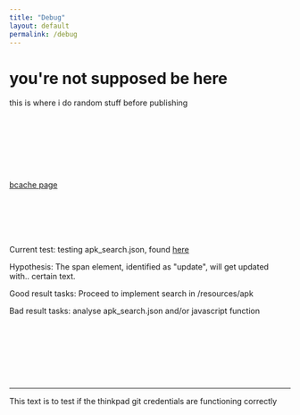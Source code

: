 ```yaml
---
title: "Debug"
layout: default
permalink: /debug
---
```

# you're not supposed be here
this is where i do random stuff before publishing

<!-- <iframe width="1066" height="483" src="https://www.youtube.com/embed/O8ClOsE8ihA?rel=0&modestbranding=1&autohide=1&showinfo=0" title="YouTube video player" frameborder="0" allow="accelerometer; autoplay; clipboard-write; encrypted-media; gyroscope; picture-in-picture" allowfullscreen></iframe> -->
<br><br><br><Br><br><br>

[bcache page](/guides/bcache-ubuntu)

<br><br><br><br><br>
Current test: testing apk_search.json, found [here](https://arifhamed.com/_pages/resources/apk_search.json)

Hypothesis: The span element, identified as "update", will get updated with.. certain text.

Good result tasks: Proceed to implement search in /resources/apk

Bad result tasks: analyse apk_search.json and/or javascript function

<br><br><br><br><br><br>


<span id="update"></span>
<script>
    getLatestUpdate();
    async function getLatestUpdate() {
        const response = await fetch("https://arifhamed.com/_pages/resources/apk_search.json");
        const all_assets = await response.json();
        document.getElementById('update').innerHTML = "bruh: "+all_assets[4]["title"];
    }
</script>

<hr>

This text is to test if the thinkpad git credentials are functioning correctly
